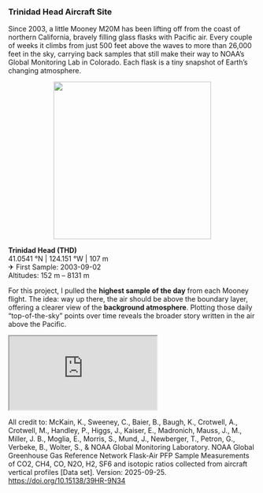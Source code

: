 ### Trinidad Head Aircraft Site 

Since 2003, a little Mooney M20M has been lifting off from the coast of northern California, bravely filling glass flasks with Pacific air. Every couple of weeks it climbs from just 500 feet above the waves to more than 26,000 feet in the sky, carrying back samples that still make their way to NOAA’s Global Monitoring Lab in Colorado. Each flask is a tiny snapshot of Earth’s changing atmosphere.  

<p align="center">
  <img src="https://hellafolk.github.io/img/clouds.jpeg" width="320">
</p>

**Trinidad Head (THD)**  
41.0541 °N | 124.151 °W | 107 m  
✈ First Sample: 2003-09-02  
Altitudes: 152 m – 8131 m  

For this project, I pulled the **highest sample of the day** from each Mooney flight. The idea: way up there, the air should be above the boundary layer, offering a clearer view of the **background atmosphere**. Plotting those daily “top-of-the-sky” points over time reveals the broader story written in the air above the Pacific. 

<iframe src="https://hellafolk.github.io/img/top_profile_co2.html"></iframe>


All credit to:
McKain, K., Sweeney, C., Baier, B., Baugh, K., Crotwell, A., Crotwell, M., Handley, P., Higgs, J., Kaiser, E., Madronich, Mauss, J., M., Miller, J. B., Moglia, E., Morris, S., Mund, J., Newberger, T., Petron, G., Verbeke, B., Wolter, S., & NOAA Global Monitoring Laboratory. NOAA Global Greenhouse Gas Reference Network Flask-Air PFP Sample Measurements of CO2, CH4, CO, N2O, H2, SF6 and isotopic ratios collected from aircraft vertical profiles [Data set]. Version: 2025-09-25. https://doi.org/10.15138/39HR-9N34
